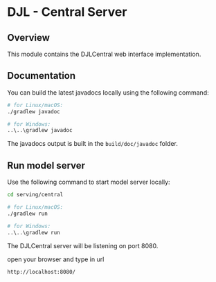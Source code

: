 # DJL - Central Server

## Overview

This module contains the DJLCentral web interface implementation.

## Documentation

You can build the latest javadocs locally using the following command:

```sh
# for Linux/macOS:
./gradlew javadoc

# for Windows:
..\..\gradlew javadoc
```
The javadocs output is built in the `build/doc/javadoc` folder.

## Run model server

Use the following command to start model server locally:

```sh
cd serving/central

# for Linux/macOS:
./gradlew run

# for Windows:
..\..\gradlew run
```

The DJLCentral server will be listening on port 8080.

open your browser and type in url 

```ssh
http://localhost:8080/
```
